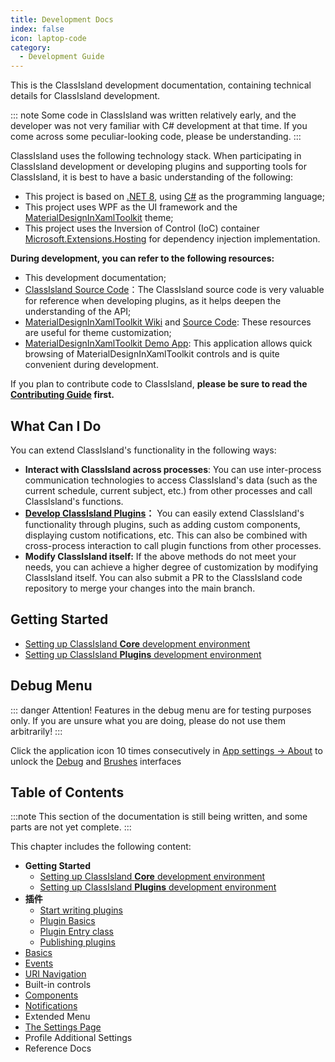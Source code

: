 ```yaml
---
title: Development Docs
index: false
icon: laptop-code
category:
  - Development Guide
---
```


This is the ClassIsland development documentation, containing technical details for ClassIsland development.

::: note Some code in ClassIsland was written relatively early, and the developer was not very familiar with C# development at that time. If you come across some peculiar-looking code, please be understanding.
:::

ClassIsland uses the following technology stack. When participating in ClassIsland development or developing plugins and supporting tools for ClassIsland, it is best to have a basic understanding of the following:

- This project is based on [.NET 8](https://learn.microsoft.com/zh-cn/dotnet/core/introduction), using [C#](https://learn.microsoft.com/zh-cn/dotnet/csharp/) as the programming language;
- This project uses WPF as the UI framework and the [MaterialDesignInXamlToolkit](https://github.com/MaterialDesignInXAML/MaterialDesignInXamlToolkit) theme;
- This project uses the Inversion of Control (IoC) container [Microsoft.Extensions.Hosting](https://learn.microsoft.com/zh-cn/dotnet/core/extensions/generic-host) for dependency injection implementation.

**During development, you can refer to the following resources:**

- This development documentation;
- [ClassIsland Source Code](https://github.com/ClassIsland/ClassIsland)：The ClassIsland source code is very valuable for reference when developing plugins, as it helps deepen the understanding of the API;
- [MaterialDesignInXamlToolkit Wiki](https://github.com/MaterialDesignInXAML/MaterialDesignInXamlToolkit/wiki) and [Source Code](https://github.com/MaterialDesignInXAML/MaterialDesignInXamlToolkit/): These resources are useful for theme customization;
- [MaterialDesignInXamlToolkit Demo App](https://github.com/MaterialDesignInXAML/MaterialDesignInXamlToolkit/releases/download/v4.8.0/DemoApp.zip): This application allows quick browsing of MaterialDesignInXamlToolkit controls and is quite convenient during development.

If you plan to contribute code to ClassIsland,  **please be sure to read the [Contributing Guide](https://github.com/ClassIsland/ClassIsland/blob/master/CONTRIBUTING.md) first.**

## What Can I Do

You can extend ClassIsland's functionality in the following ways:

- **Interact with ClassIsland across processes**: You can use inter-process communication technologies to access ClassIsland's data (such as the current schedule, current subject, etc.) from other processes and call ClassIsland's functions.
- **[Develop ClassIsland Plugins](./plugins/create-project.md)：** You can easily extend ClassIsland's functionality through plugins, such as adding custom components, displaying custom notifications, etc. This can also be combined with cross-process interaction to call plugin functions from other processes.
- **Modify ClassIsland itself:** If the above methods do not meet your needs, you can achieve a higher degree of customization by modifying ClassIsland itself. You can also submit a PR to the ClassIsland code repository to merge your changes into the main branch.
  
## Getting Started

- [Setting up ClassIsland **Core** development environment](./get-started/devlopment.md)
- [Setting up ClassIsland **Plugins** development environment](./get-started/devlopment-plugins.md)

## Debug Menu

::: danger Attention!
Features in the debug menu are for testing purposes only. If you are unsure what you are doing, please do not use them arbitrarily!
:::

Click the application icon 10 times consecutively in [App settings -> About](classisland://app/settings/about) to unlock the [Debug](classisland://app/settings/debug) and [Brushes](classisland://app/settings/debug_brushes) interfaces

## Table of Contents

:::note
This section of the documentation is still being written, and some parts are not yet complete.
:::

This chapter includes the following content:

- **Getting Started**
    - [Setting up ClassIsland **Core** development environment](./get-started/devlopment.md)
    - [Setting up ClassIsland **Plugins** development environment](./get-started/devlopment-plugins.md)
- **插件**
    - [Start writing plugins](./plugins/create-project.md)
    - [Plugin Basics](./plugins/basics.md)
    - [Plugin Entry class](./plugins/plugin-base.md)
    - [Publishing plugins](./plugins/publishing.md)
- [Basics](basics.md)
- [Events](events.md)
- [URI Navigation](uri-navigation.md)
- Built-in controls
- [Components](components.md)
- [Notifications](./notifications/index.md)
- Extended Menu
- [The Settings Page](settings-page.md)
- Profile Additional Settings
- Reference Docs
